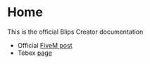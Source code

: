 # Home

This is the official Blips Creator documentation

- Official [FiveM post](https://forum.cfx.re/t/blips-creator-standalone-easily-create-blips-from-in-game-menu/2845986)
- Tebex [page](https://jaksam1074-fivem-scripts.tebex.io/)